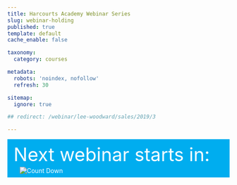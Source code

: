 ```yaml
---
title: Harcourts Academy Webinar Series
slug: webinar-holding
published: true
template: default
cache_enable: false

taxonomy:
  category: courses

metadata:
  robots: 'noindex, nofollow'
  refresh: 30

sitemap:
  ignore: true

## redirect: /webinar/lee-woodward/sales/2019/3

---
```




<div class="g-grid pure-g-r" style="color: white; background-color: #00adef; padding: 1em 1em 0 1em;">
  <div class="size-1-1 pure-u-md-3-5">
    <div style="font-size: 3em; line-height:1em;">Next webinar starts in:</div>
  </div>
  <div class="size-1-1 pure-u-md-2-5">
      <img src="https://gen.sendtric.com/countdown/7gprszp26n" alt="Count Down" class="transparent" style="padding: .5em 1em;">
  </div>
</div>

